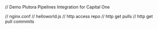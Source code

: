 // Demo Plutora Pipelines Integration for Capital One

// nginx.conf
// helloworld.js
// http access repo
// http get pulls
// http get pull commmits
